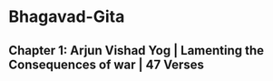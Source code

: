 # Bhagavad-Gita

## Chapter 1: Arjun Vishad Yog | Lamenting the Consequences of war | 47 Verses

<!--
---

## Chapter 2: Sānkhya Yog | The Yog of Analytical Knowledge | 72 Verses

---

## Chapter 3: Karm Yog | The Yog of Action | 43 Verses

---

## Chapter 4: Jñāna Karm Sanyās Yog | The Yog of Knowledge and the Disciplines of Action | 42 Verses

---

## Chapter 5: Karm Sanyās Yog | The Yog of Renunciation | 29 Verses

---

## Chapter 6: Dhyān Yog | The Yog of Meditation | 47 Verses

---

## Chapter 7: Jñāna Vijñāna Yog | The Yog through the Realization of Divine Knowledge | 30 Verses

---

## Chapter 8: Akṣhar Brahma Yog | The Yog of the Eternal God | 28 Verses

---

## Chapter 9: Rāja Vidyā Yog | The Yog through the King of Sciences | 34 Verses

---

## Chapter 10: Vibhūti Yog | The Yog through Appreciating the Infinite Opulences of God | 42 Verses

---

## Chapter 11: Viśhwarūp Darśhan Yog | The Yog through Beholding the Cosmic Form of God | 55 Verses

---

## Chapter 12: Bhakti Yog | The Yog of Devotion | 20 Verses

---

## Chapter 13: Kṣhetra Kṣhetrajña Vibhāg Yog | The Yog through Distinguishing the Field and the Knower of the Field | 34 Verses

---

## Chapter 14: Guṇa Traya Vibhāg Yog | The Yog through Understanding the Three Modes of Material Nature | 27 Verses

---

## Chapter 15: Puruṣhottam Yog | The Yog of the Supreme Divine Personality | 20 Verses

---

## Chapter 16: Daivāsura Sampad Vibhāg Yog | The Yog through Discerning the Divine and Demoniac Natures | 24 Verses

---

## Chapter 17: Śhraddhā Traya Vibhāg Yog     | The Yog through Discerning the Three Divisions of Faith | 28 Verses

---

## Chapter 18: Mokṣha Sanyās Yog | The Yog through the Perfection of Renunciation and Surrender | 78 Verses

---
-->




















